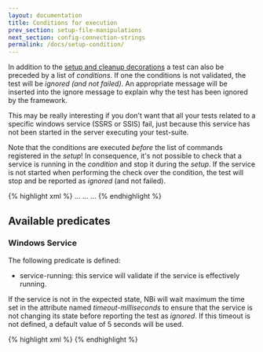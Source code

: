```yaml
---
layout: documentation
title: Conditions for execution
prev_section: setup-file-manipulations
next_section: config-connection-strings
permalink: /docs/setup-condition/
---
```

In addition to the [setup and cleanup decorations](../setup-cleanup) a test can also be preceded by a list of *conditions*. If one the conditions is not validated, the test will be *ignored (and not failed)*. An appropriate message will be inserted into the ignore message to explain why the test has been ignored by the framework.

This may be really interesting if you don't want that all your tests related to a specific windows service (SSRS or SSIS) fail, just because this service has not been started in the server executing your test-suite.

Note that the conditions are executed *before* the list of commands registered in the *setup*! In consequence, it's not possible to check that a service is running in the *condition* and stop it during the *setup*. If the service is not started when performing the check over the condition, the test will stop and be reported as *ignored* (and not failed).

{% highlight xml %}
<test>
	<condition>
		...
	</condition>
	<setup>
		...
	</setup>
	<system-under-test>
		...
	</system-under-test>
</test>
{% endhighlight %}

## Available predicates

### Windows Service

The following predicate is defined:

* service-running: this service will validate if the service is effectively running.

If the service is not in the expected state, NBi will wait maximum the time set in the attribute named *timeout-milliseconds* to ensure that the service is not changing its state before reporting the test as *ignored*. If this timeout is not defined, a default value of 5 seconds will be used.

{% highlight xml %}
<condition>
	<service-running name="MyService"/>
	<service-running name="MyService2" timeout-milliseconds="1000"/>
</condition>
{% endhighlight %}
